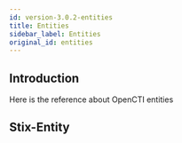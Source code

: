 ```yaml
---
id: version-3.0.2-entities
title: Entities
sidebar_label: Entities
original_id: entities
---
```


## Introduction

Here is the reference about OpenCTI entities

## Stix-Entity
